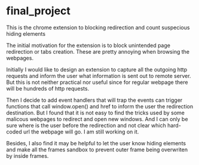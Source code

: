 # final_project
This is the chrome extension to blocking redirection and count suspecious hiding elements

The initial motivation for the extension is to block unintended page redirection or tabs creation. These are pretty annoying when browsing the webpages. 

Initially I would like to design an extension to capture all the outgoing http requests and inform the user what information is sent out to remote server. But this is not neither practical nor useful since for regular webpage there will be hundreds of http requests.

Then I decide to add event handlers that will trap the events can trigger functions that call window.open() and href to inform the user the redirection destination. But I found that it is not easy to find the tricks used by some malicous webpages to redirect and open new windows. And I can only be sure where is the user before the redirection and not clear which hard-coded url the webpage will go. I am still working on it.

Besides, I also find it may be helpful to let the user know hiding elements and make all the frames sandbox to prevent outer frame being overwriten by inside frames.


